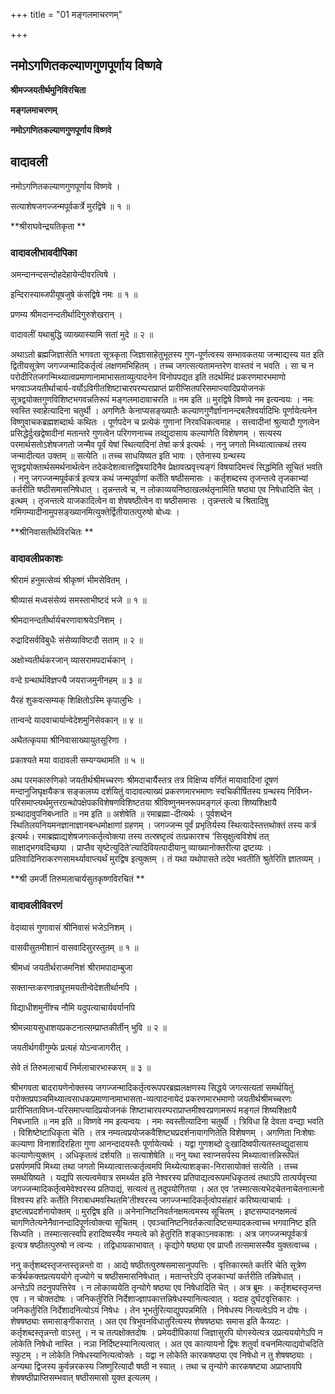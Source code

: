 +++
title = "01 मङ्गलमाचरणम्"

+++


## नमोऽगणितकल्याणगुणपूर्णाय विष्णवे

**श्रीमज्जयतीर्थमुनिविरचिता**

**मङ्गलमाचरणम्**

**नमोऽगणितकल्याणगुणपूर्णाय विष्णवे**

## **वादावली**

नमोऽगणितकल्याणगुणपूर्णाय विष्णवे ।

सत्याशेषजगज्जन्मपूर्वकर्त्रे मुरद्विषे ॥ १ ॥

**श्रीराघवेन्द्रयतिकृता **

### **वादावलीभावदीपिका**

अमन्दानन्दसन्दोहदेहायेन्दीवरत्विषे ।

इन्दिरास्याब्जपीयूषजुषे कंसद्विषे नमः ॥ १ ॥

प्रणम्य श्रीमदानन्दतीर्थादिगुरुशेखरान् ।

वादावलीं यथाबुद्धि व्याख्यास्यामि सतां मुदे ॥ २ ॥

अथाऽतो ब्रह्मजिज्ञासेति भगवता सूत्रकृता जिज्ञासाहेतुभूतस्य गुण-पूर्णत्वस्य सम्भावकतया जन्माद्यस्य यत इति द्वितीयसूत्रेण जगज्जन्मादिकर्तृत्वं लक्षणमभिहितम् । तच्च जगत्सत्यतामन्तरेण वास्तवं न भवति । सा च न परोदीरितजगन्मिथ्यात्वप्रमाणानामाभासताव्युत्पादनेन विनोपपद्यत इति तदर्थमिदं प्रकरणमारभमाणो भगवाञ्जयतीर्थाचार्य-वर्योऽविगीतशिष्टाचारपरम्पराप्राप्तं प्रारीप्सितपरिसमाप्त्यादिप्रयोजनकं सूत्रद्वयोक्तगुणविशिष्टभगवन्नतिरूपं मङ्गलमादावाचरति ॥ नम इति ॥ मुरद्विषे विष्णवे नम इत्यन्वयः । नमः स्वस्ति स्वाहेत्यादिना चतुर्थी । अगणितैः केनाप्यसङ्ख्यातैः कल्याणगुणैर्ज्ञानानन्दबलैश्वर्यादिभिः पूर्णायेत्यनेन विष्णुवाचकब्रह्मशब्दार्थः कथितः । पूर्णपदेन च प्रत्येकं गुणानां निरवधिकत्वमाह । सत्त्वादीनां श्रुत्यादौ गुणत्वेन प्रसिद्धेर्दुःखद्वेषादीनां मतान्तरे गुणत्वेन परिगणनाच्च तव्द्युदासाय कल्याणेति विशेषणम् । सत्यस्य परमार्थसतोऽशेषजगतो जन्मैव पूर्वं येषां स्थित्यादिनां तेषां कर्त्र इत्यर्थः । ननु जगतो मिथ्यात्वात्कथं तस्य जन्मादीत्यत उक्तम् ॥ सत्येति ॥ तच्च साधयिष्यत इति भावः । एतेनास्य ग्रन्थस्य सूत्रद्वयोक्तार्थसमर्थनार्थत्वेन तदेकदेशत्वात्तद्विषयादिनैव प्रेक्षावत्प्रवृत्त्यङ्गं विषयादिमत्त्वं सिद्धमिति सूचितं भवति । ननु जगज्जन्मपूर्वकर्त्र इत्यत्र कथं जन्मपूर्वाणां कर्तेति षष्ठीसमासः । कर्तृशब्दस्य तृजन्तत्वे तृजकाभ्यां कर्तरीति षष्ठीसमासनिषेधात् । तृन्नन्तत्वे च, न लोकाव्ययनिष्ठाखलर्थतृनामिति षष्ठ्या एव निषेधादिति चेत् । इत्थम् । तृजन्तत्वे याजकादित्वेन वा शेषषष्ठीत्वेन वा षष्ठीसमासः । तृन्नन्तत्वे च श्रितादिषु गमिगम्यादीनामुपसङ्ख्यानमित्युक्तेर्द्वितीयातत्पुरुषो बोध्यः ।

**श्रीनिवासतीर्थविरचितः **

### **वादावलीप्रकाशः**

श्रीरामं हनुमत्सेव्यं श्रीकृष्णं भीमसेवितम् ।

श्रीव्यासं मध्वसंसेव्यं समस्ताभीष्टदं भजे ॥ १ ॥

श्रीमदानन्दतीर्थार्यचरणावाश्रयेऽनिशम् ।

रुद्रादिसर्वविबुधैः संसेव्याविष्टदौ सताम् ॥ २ ॥

अक्षोभ्यतीर्थकरजान् व्यासरामपदार्चकान् ।

वन्दे ग्रन्थार्थविज्ञप्त्यै जयराजमुनीनहम् ॥ ३ ॥

यैरहं शुकवत्सम्यक् शिक्षितोऽस्मि कृपालुभिः ।

तान्वन्दे यादवाचार्यान्वेदेशमुनिसेवकान् ॥ ४ ॥

अथैतत्कृपया श्रीनिवासाख्यायुतसूरिणा ।

प्रकाश्यते मया वादावली सम्यग्यथामति ॥ ५ ॥

अथ परमकारुणिको जयतीर्थश्रीमच्चरणः श्रीमदाचार्यैस्तत्र तत्र विक्षिप्य वर्णितं मायावादिनां दूषणं मन्दानुजिघृक्षयैकत्र सङ्कलय्य दर्शयितुं वादावल्याख्यं प्रकरणमारभमाणः स्वचिकीर्षितस्य ग्रन्थस्य निर्विघ्न-परिसमाप्त्यर्थमुत्तरग्रन्थोपक्षेपकविशेषणविशिष्टतया श्रीविष्णुनमनरूपमङ्गलं कृत्वा शिष्यशिक्षायै ग्रन्थादावुपनिबध्नाति ॥ नम इति ॥ अशेषेति ॥ रमाब्रह्मा-दीत्यर्थः । पूर्वशब्देन स्थितिलयनियमनज्ञानाज्ञानबन्धमोक्षाणां ग्रहणम् । जगज्जन्म पूर्वं प्रभृतिर्यस्य स्थित्यादेस्तत्तथोक्तं तस्य कर्त्र इत्यर्थः। रमाब्रह्माद्यशेषजगत्कर्तृत्वोक्त्या तस्य तत्स्रष्टृत्वं तत्प्रकारश्च ‘सिसृक्षुत्वविशेषं तत् साक्षाद्भगवदिच्छया । प्राप्तैव सृष्टेत्युदिते’त्यादिवियत्पादीयानु व्याख्यानोक्तरीत्या द्रष्टव्यः । प्रतिवादिनिराकरणसामर्थ्यावाप्त्यर्थं मुरद्विष इत्युक्तम् । तं यथा यथोपासते तदेव भवतीति श्रुतेरिति ज्ञातव्यम् ।

**श्री उमर्जी तिरुमलाचार्यसुतकृष्णविरचितं **

### **वादावलीविवरणं**

वेदव्यासं गुणावासं श्रीनिवासं भजेऽनिशम् ।

वासवीसुतमीशानं वासवादिसुरस्तुतम् ॥ १ ॥

श्रीमध्वं जयतीर्थराजमनिशं श्रीरामपादाम्बुजा

सक्तान्तःकरणान्रघूत्तमयतीन्वेदेशतीर्थानपि ।

विद्याधीशमुनींश्च नौमि यदुपत्याचार्यवर्यानपि

श्रीमन्न्यायसुधाशयप्रकटनात्सम्प्राप्तकीर्तीन् भुवि ॥ २ ॥

जयतीर्थगवीगुम्फे प्रत्यहं योऽन्वजागरीत् ।

सेवे तं तिरुमलाचार्यं निर्मलाचारभास्करम् ॥ ३ ॥

श्रीभगवता बादरायणेनोक्तस्य जगज्जन्मादिकर्तृत्वरूपपरब्रह्मलक्षणस्य सिद्धये जगत्सत्यतां समर्थयितुं परोक्तप्रपञ्चमिथ्यात्वसाधकप्रमाणानामाभासता-व्यत्पादनायेदं प्रकरणमारभमाणो जयतीर्थश्रीमच्चरणः प्रारीप्सिताविघ्न-परिसमाप्त्यादिप्रयोजनकं शिष्टाचारपरम्पराप्राप्तमीश्वरप्रणामरूपं मङ्गलं शिष्यशिक्षायै निबध्नाति ॥ नम इति ॥ विष्णवे नम इत्यन्वयः । नमः स्वस्तीत्यादिना चतुर्थी । त्रिविधा हि देवता वन्द्या भवति । विशिष्टेष्टाधिकृता चेति । तत्र नम्यत्वप्रयोजकवैशिष्ट्यप्रदर्शनायागणितेति विशेषणम् । अगणिता निःशेषाः कल्याणा विनाशादिरहिता गुणा आनन्दादयस्तैः पूर्णायेत्यर्थः । यद्वा गुणशब्दो दुःखादिष्वपीत्यतस्तव्द्युदासाय कल्याणेत्युक्तम् । अधिकृतत्वं दर्शयति ॥ सत्याशेषेति ॥ ननु यथा स्वाप्नसर्पस्य मिथ्यात्वात्तन्निरूपितं प्रसर्पणमपि मिथ्या तथा जगतो मिथ्यात्वात्तत्कर्तृत्वमपि मिथ्येत्याशङ्का-निरासायोक्तं सत्येति । तच्च समर्थयिष्यते । यद्यपि सत्यत्वमेवात्र समर्थ्यत इति नेश्वरस्य प्रतिपाद्यत्वरूपमधिकृतत्वं तथाऽपि तात्पर्यवृत्त्या जगज्जन्मादिकर्तृत्वमेवेश्वरस्य प्रतिपाद्यं, सत्यत्वं तु तदुपयोगितया । अत एव ‘तस्मात्सत्यभेदचेतनाचेतनात्मनो विश्वस्य हरिः कर्तेति निराबाधमवस्थितमि’तीश्वरस्य जगज्जन्मादिकर्तृत्वोपसंहारं करिष्यत्याचार्यः । इष्टत्वप्रदर्शनायोक्तम् ॥ मुरद्विष इति ॥ अनेनानिष्टनिवर्तनक्षमत्वमस्य सूचितम् । इष्टसम्पादनक्षमत्वं चागणितेत्यनेनैवानन्दादिपूर्णत्वोक्त्या सूचितम् । एवञ्चानिष्टनिवर्तकत्वादिष्टसम्पादकत्वाच्च भगवानिष्ट इति सिध्यति । तस्मात्सत्स्वपि हरादिष्वस्यैव नम्यत्वे को हेतुरिति शङ्काऽनवकाशः । अत्र जगज्जन्मपूर्वकर्त्र इत्यत्र षष्ठीतत्पुरुषो न त्वन्यः । तद्विधायकाभावात् । कृद्योगे षष्ठ्या एव प्राप्तौ तत्समासस्यैव युक्तत्वाच्च ।

ननु कर्तृशब्दस्तृजन्तस्तृन्नन्तो वा । आद्ये षष्ठीतत्पुरुषसमासानुपपत्तिः । वृत्तिकारमते कर्तरि चेति सूत्रेण कर्त्रर्थकक्तप्रत्यययोगे तृज्योगे च षष्ठीसमासनिषेधात् । मतान्तरेऽपि तृजकाभ्यां कर्तरीति तन्निषेधात् । अन्तेऽपि तदनुपपत्तिरेव । न लोकाव्ययेति तृन्योगे षष्ठ्या एव निषेधादिति चेत् । अत्र ब्रूमः । कर्तृशब्दस्तृजन्त एव । न चोक्तदोषः । जनिकर्तुरिति निर्देशाज्ज्ञापकात्तन्निषेधस्यानित्यत्वात् । यदाह दुर्घटवृत्तिकारः । जनिकर्तुरिति निर्देशादनित्योऽयं निषेधः । तेन भूभर्तुरित्याद्युपपन्नमिति । निषेधस्य नित्यत्वेऽपि न दोषः । शेषषष्ठ्याः समासाङ्गीकारात् । अत एव त्रिभुवनविधातुरित्यस्य शेषषष्ठ्याः समास इति कैय्यटः । कर्तृशब्दस्तृन्नन्तो वाऽस्तु । न च तत्पक्षोक्तदोषः । प्रमेयदीपिकायां जिज्ञासुरपि योगस्येत्यत्र उप्रत्यययोगेऽपि न लोकेति निषेधो नास्ति । नञा निर्दिष्टस्यानित्यत्वात् । अत एव कात्यायनो द्विषः शतुर्वा वचनमित्याद्यवोचदिति स्फुटम् । न लोकेति निषेधस्यानित्यत्वोक्तेः । यद्वा न लोकेति कारकषष्ठ्या एव निषेधो न तु शेषषष्ठ्याः । अन्यथा द्विजस्य कुर्वन्नरकस्य जिष्णुरित्यादौ षष्ठी न स्यात् । तथा च तृन्योगे कारकषष्ट्या अप्राप्तावपि शेषषष्ठीप्राप्तिसम्भवात् षष्ठीसमासो युक्त इत्यलम् ।

